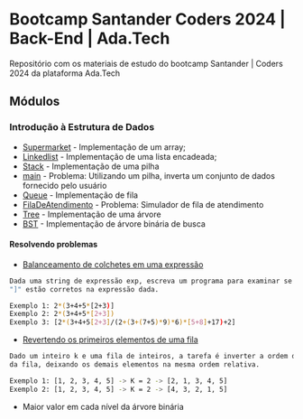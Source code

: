 # Bootcamp Santander Coders 2024 | Back-End | Ada.Tech
Repositório com os materiais de estudo do bootcamp Santander | Coders 2024 da plataforma Ada.Tech

## Módulos
### Introdução à Estrutura de Dados
* [Supermarket](src/main/java/Supermarket) - Implementação de um array;
* [Linkedlist](src/main/java/edu/tiago/dataStructure/Linkedlist.java) - Implementação de uma lista encadeada;
* [Stack](src/main/java/edu/tiago/dataStructure/Stack.java) - Implementação de uma pilha
* [main](src/main/java/edu/tiago/dataStructure/Main.java) - Problema: Utilizando um pilha, inverta um conjunto de dados fornecido pelo usuário
* [Queue](src/main/java/edu/tiago/dataStructure/Queue.java) - Implementação de fila
* [FilaDeAtendimento](src/main/java/edu/tiago/dataStructure/FilaDeAtendimento.java) - Problema: Simulador de fila de atendimento
* [Tree](src/main/java/edu/tiago/dataStructure/Tree.java) - Implementação de uma árvore
* [BST](src/main/java/edu/tiago/dataStructure/BST.java) - Implementação de árvore binária de busca

#### Resolvendo problemas
* [Balanceamento de colchetes em uma expressão](src/main/java/edu/tiago/dataStructure/problemas/BalanceamentoDeColchetes.java)
```bash
Dada uma string de expressão exp, escreva um programa para examinar se os pares e as ordens de "{", "}", "(", ")", "[", 
"]" estão corretos na expressão dada.

Exemplo 1: 2*(3+4+5*[2+3)]
Exemplo 2: 2*(3+4+5*[2+3])
Exemplo 3: [2*(3+4+5[2+3]/(2+(3+(7+5)*9)*6)*[5+8]+17)+2]
```
* [Revertendo os primeiros elementos de uma fila](src/main/java/edu/tiago/dataStructure/problemas/BalanceamentoDeColchetes.java)
```bash
Dado um inteiro k e uma fila de inteiros, a tarefa é inverter a ordem dos primeiros k elementos 
da fila, deixando os demais elementos na mesma ordem relativa.

Exemplo 1: [1, 2, 3, 4, 5] -> K = 2 -> [2, 1, 3, 4, 5]
Exemplo 2: [1, 2, 3, 4, 5] -> K = 2 -> [4, 3, 2, 1, 5]
```
* Maior valor em cada nível da árvore binária